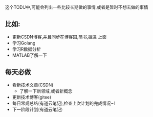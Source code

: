这个TODU中,可能会列出一些比较长期做的事情,或者是暂时不想去做的事情

## 比如:
-  更新CSDN博客,并且同步在博客园,简书,掘进 上面
-  学习Golang
-  学习R数据分析
-  MATLAB了解一下

## 每天必做
- 看新技术文章(CSDN)
    - 了解一下新领域,或者新概念
- 更新技术博客(gitee)
- 每日常规总结(有道云笔记),检查上次计划的完成情况~!
- 下一阶段计划(有道云笔记)